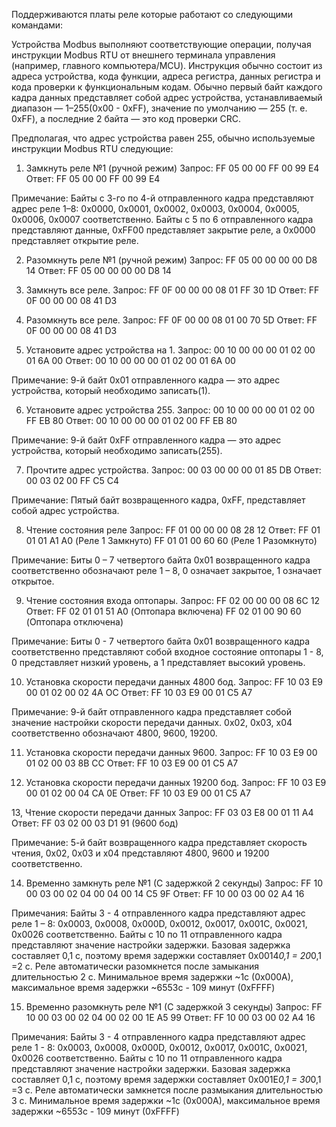 Поддерживаются платы реле которые работают со следующими командами:

Устройства Modbus выполняют соответствующие операции, получая инструкции Modbus RTU от внешнего 
терминала управления (например, главного компьютера/MCU). Инструкция обычно состоит из адреса 
устройства, кода функции, адреса регистра, данных регистра и кода проверки к функциональным кодам.
Обычно первый байт каждого кадра данных представляет собой адрес устройства, устанавливаемый 
диапазон — 1–255(0x00 - 0xFF), значение по умолчанию — 255 (т. е. 0xFF), а последние 2 байта
 — это код проверки CRC.

Предполагая, что адрес устройства равен 255, обычно используемые инструкции Modbus RTU следующие:

1. Замкнуть реле №1 (ручной режим)
Запрос: FF 05 00 00 FF 00 99 E4
Ответ:  FF 05 00 00 FF 00 99 E4

Примечание: Байты с 3-го по 4-й отправленного кадра представляют адрес реле 1–8: 0x0000, 0x0001, 
0x0002, 0x0003, 0x0004, 0x0005, 0x0006, 0x0007 соответственно.
Байты с 5 по 6 отправленного кадра представляют данные, 0xFF00 представляет закрытие реле, а 0x0000 
представляет открытие реле.

2. Разомкнуть реле №1 (ручной режим)
Запрос: FF 05 00 00 00 00 D8 14
Ответ:  FF 05 00 00 00 00 D8 14

3. Замкнуть все реле.
Запрос: FF 0F 00 00 00 08 01 FF 30 1D
Ответ:  FF 0F 00 00 00 08 41 D3

4. Разомкнуть все реле.
Запрос: FF 0F 00 00 08 01 00 70 5D
Ответ:  FF 0F 00 00 00 08 41 D3

5. Установите адрес устройства на 1.
Запрос: 00 10 00 00 00 01 02 00 01 6А 00
Ответ:  00 10 00 00 00 01 02 00 01 6A 00

Примечание: 9-й байт 0x01 отправленного кадра — это адрес устройства, который необходимо записать(1).

6. Установите адрес устройства 255.
Запрос: 00 10 00 00 00 01 02 00 FF EB 80
Ответ:  00 10 00 00 00 01 02 00 FF EB 80

Примечание: 9-й байт 0xFF отправленного кадра — это адрес устройства, который необходимо записать(255).

7. Прочтите адрес устройства.
Запрос: 00 03 00 00 00 01 85 DB
Ответ:  00 03 02 00 FF C5 C4

Примечание: Пятый байт возвращенного кадра, 0xFF, представляет собой адрес устройства.

8. Чтение состояния реле
Запрос: FF 01 00 00 00 08 28 12
Ответ:  FF 01 01 01 A1 A0 (Реле 1 Замкнуто)
		FF 01 01 00 60 60 (Реле 1 Разомкнуто)

Примечание: Биты 0 – 7 четвертого байта 0x01 возвращенного кадра соответственно обозначают реле 1 – 8, 
0 означает закрытое, 1 означает открытое.

9. Чтение состояния входа оптопары.
Запрос: FF 02 00 00 00 08 6C 12
Ответ:  FF 02 01 01 51 A0 (Оптопара включена)
		FF 02 01 00 90 60 (Оптопара отключена)

Примечание: Биты 0 - 7 четвертого байта 0x01 возвращенного кадра соответственно представляют собой входное
состояние оптопары 1 - 8, 0 представляет низкий уровень, а 1 представляет высокий уровень.

10. Установка скорости передачи данных 4800 бод.
Запрос: FF 10 03 E9 00 01 02 00 02 4A OC
Ответ:  FF 10 03 E9 00 01 C5 A7

Примечание: 9-й байт отправленного кадра представляет собой значение настройки скорости передачи данных. 
0x02, 0x03, x04 соответственно обозначают 4800, 9600, 19200.

11. Установка скорости передачи данных 9600.
Запрос: FF 10 03 E9 00 01 02 00 03 8B CC
Ответ:  FF 10 03 E9 00 01 C5 A7

12. Установка скорости передачи данных 19200 бод.
Запрос: FF 10 03 E9 00 01 02 00 04 CA 0E
Ответ:  FF 10 03 E9 00 01 C5 A7

13, Чтение скорости передачи данных
Запрос: FF 03 03 E8 00 01 11 A4
Ответ:  FF 03 02 00 03 D1 91 (9600 бод)

Примечание: 5-й байт возвращенного кадра представляет скорость чтения, 0x02, 0x03 и x04 представляют 4800,
9600 и 19200 соответственно.

14. Временно замкнуть реле №1 (С задержкой 2 секунды)
Запрос: FF 10 00 03 00 02 04 00 04 00 14 C5 9F
Ответ:  FF 10 00 03 00 02 A4 16

Примечания: Байты 3 - 4 отправленного кадра представляют адрес реле 1 – 8: 0x0003, 0x0008, 0x000D, 0x0012,
0x0017, 0x001C, 0x0021, 0x0026 соответственно.
Байты с 10 по 11 отправленного кадра представляют значение настройки задержки. Базовая задержка составляет 0,1 с, 
поэтому время задержки составляет 0x0014*0,1 = 20*0,1 =2 с. Реле автоматически разомкнется после замыкания длительностью 2 с.
Минимальное время задержки ~1c (0x000A), максимальное время задержки ~6553c - 109 минут  (0xFFFF)

15. Временно разомкнуть реле №1 (С задержкой 3 секунды)
Запрос: FF 10 00 03 00 02 04 00 02 00 1E A5 99
Ответ:  FF 10 00 03 00 02 A4 16

Примечания: Байты 3 - 4 отправленного кадра представляют адрес реле 1 - 8: 0x0003, 0x0008, 0x000D, 0x0012,
0x0017, 0x001C, 0x0021, 0x0026 соответственно.
Байты с 10 по 11 отправленного кадра представляют значение настройки задержки. Базовая задержка составляет 0,1 с,
поэтому время задержки составляет 0x001E*0,1 = 30*0,1 =3 с. Реле автоматически замкнется после размыкания длительностью 3 с.
Минимальное время задержки ~1c (0x000A), максимальное время задержки ~6553c - 109 минут  (0xFFFF)
